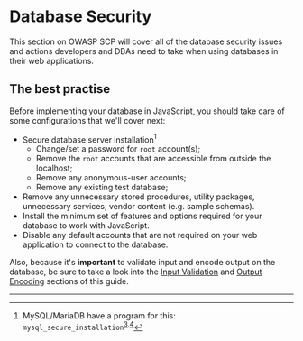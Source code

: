 Database Security
=================

This section on OWASP SCP will cover all of the database security issues and
actions developers and DBAs need to take when using databases in their web
applications.

## The best practise
Before implementing your database in JavaScript, you should take care of some
configurations that we'll cover next:

* Secure database server installation[^1]
    * Change/set a password for `root` account(s);
    * Remove the `root` accounts that are accessible from outside the localhost;
    * Remove any anonymous-user accounts;
    * Remove any existing test database;
* Remove any unnecessary stored procedures, utility packages,
  unnecessary services, vendor content (e.g. sample schemas).
* Install the minimum set of features and options required for your database to
  work with JavaScript.
* Disable any default accounts that are not required on your web application to
  connect to the database.
  
Also, because it's __important__ to validate input and encode output on the
database, be sure to take a look into the [Input Validation][1] and
[Output Encoding][2] sections of this guide.

---

[^1]: MySQL/MariaDB have a program for this: `mysql_secure_installation`<sup>[3],[4]</sup>

[1]: /input-validation/README.md
[2]: /output-encoding/README.md
[3]: https://dev.mysql.com/doc/refman/5.7/en/mysql-secure-installation.html
[4]: https://mariadb.com/kb/en/mariadb/mysql_secure_installation/